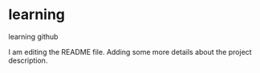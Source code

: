 # learning
learning github

I am editing the README file. Adding some more details about the project description.

